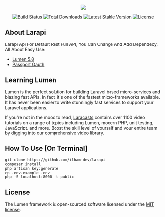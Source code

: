 <p align="center"><img src="https://ilham-dev.github.io/images/bg.JPG"></p>

<p align="center">
<a href="https://travis-ci.org/laravel/framework"><img src="https://travis-ci.org/laravel/framework.svg" alt="Build Status"></a>
<a href="https://packagist.org/packages/laravel/framework"><img src="https://poser.pugx.org/laravel/framework/d/total.svg" alt="Total Downloads"></a>
<a href="https://packagist.org/packages/laravel/framework"><img src="https://poser.pugx.org/laravel/framework/v/stable.svg" alt="Latest Stable Version"></a>
<a href="https://packagist.org/packages/laravel/framework"><img src="https://poser.pugx.org/laravel/framework/license.svg" alt="License"></a>
</p>

## About Larapi

Larapi Api For Default Rest Full API, You Can Change And Add Dependecy, All About Easy Use:

-   [Lumen 5.8](https://lumen.laravel.com/docs/5.8)
-   [Passport Oauth](https://github.com/dusterio/lumen-passport)

## Learning Lumen

Lumen is the perfect solution for building Laravel based micro-services and blazing fast APIs. In fact, it's one of the fastest micro-frameworks available. It has never been easier to write stunningly fast services to support your Laravel applications.

If you're not in the mood to read, [Laracasts](https://laracasts.com) contains over 1100 video tutorials on a range of topics including Lumen, modern PHP, unit testing, JavaScript, and more. Boost the skill level of yourself and your entire team by digging into our comprehensive video library.

## How To Use [On Terminal]

    git clone https://github.com/ilham-dev/larapi
    composer install
    php artisan key:generate
    cp .env.example .env
    php -S localhost:8000 -t public

## License

The Lumen framework is open-sourced software licensed under the [MIT license](https://opensource.org/licenses/MIT).
